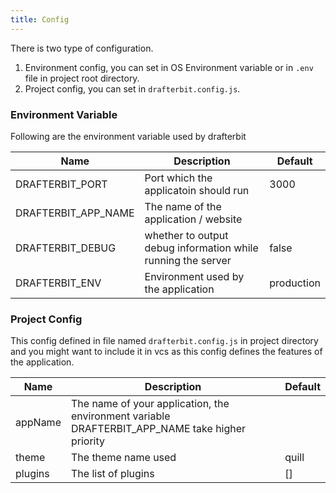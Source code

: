 ```yaml
---
title: Config
---
```


There is two type of configuration.

1. Environment config, you can set in OS Environment variable or in `.env` file in project root directory.
2. Project config, you can set in `drafterbit.config.js`.

### Environment Variable

Following are the environment variable used by drafterbit

|Name|Description|Default|
|----|------|------|
| DRAFTERBIT_PORT | Port which the applicatoin should run | 3000 |
| DRAFTERBIT_APP_NAME | The name of the application / website | |
| DRAFTERBIT_DEBUG | whether to output debug information while running the server | false |
| DRAFTERBIT_ENV | Environment used by the application | production |


### Project Config

This config defined in file named `drafterbit.config.js` in project directory and
you might want to include it in vcs as this config defines the features of the application.


|Name|Description|Default|
|----|------|------|
| appName | The name of your application, the environment variable DRAFTERBIT_APP_NAME take higher priority |  |
| theme | The theme name used | quill |
| plugins | The list of plugins | [] |